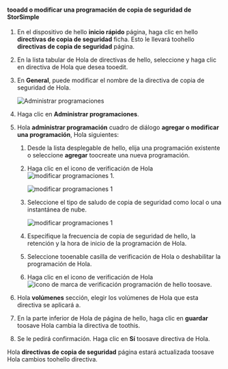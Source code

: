 
<!--author=SharS last changed: 11/04/15-->

#### <a name="tooadd-or-modify-a-storsimple-backup-schedule"></a>tooadd o modificar una programación de copia de seguridad de StorSimple
1. En el dispositivo de hello **inicio rápido** página, haga clic en hello **directivas de copia de seguridad** ficha. Esto le llevará toohello **directivas de copia de seguridad** página.
2. En la lista tabular de Hola de directivas de hello, seleccione y haga clic en directiva de Hola que desea tooedit.
3. En **General**, puede modificar el nombre de la directiva de copia de seguridad de Hola.
   
     ![Administrar programaciones](./media/storsimple-add-modify-backup-schedule-u2/AddModifyGeneral.png)
4. Haga clic en **Administrar programaciones**. 
5. Hola **administrar programación** cuadro de diálogo **agregar o modificar una programación**, Hola siguientes:
   
   1. Desde la lista desplegable de hello, elija una programación existente o seleccione **agregar** toocreate una nueva programación.
   2. Haga clic en el icono de verificación de Hola ![modificar programaciones 1](./media/storsimple-add-modify-backup-schedule-u2/HCS_CheckIcon-include.png). 
      
       ![modificar programaciones 1](./media/storsimple-add-modify-backup-schedule-u2/AddModify1.png)
   3. Seleccione el tipo de saludo de copia de seguridad como local o una instantánea de nube.
      
       ![modificar programaciones 1](./media/storsimple-add-modify-backup-schedule-u2/AddModify2.png) 
   4. Especifique la frecuencia de copia de seguridad de hello, la retención y la hora de inicio de la programación de Hola.
   5. Seleccione tooenable casilla de verificación de Hola o deshabilitar la programación de Hola.
   6. Haga clic en el icono de verificación de Hola ![icono de marca de verificación](./media/storsimple-add-modify-backup-schedule-u2/HCS_CheckIcon-include.png) programación de hello toosave.
6. Hola **volúmenes** sección, elegir los volúmenes de Hola que esta directiva se aplicará a.
7. En la parte inferior de Hola de página de hello, haga clic en **guardar** toosave Hola cambia la directiva de toothis.
8. Se le pedirá confirmación. Haga clic en **Sí** toosave directiva de Hola.

Hola **directivas de copia de seguridad** página estará actualizada toosave Hola cambios toohello directiva.

